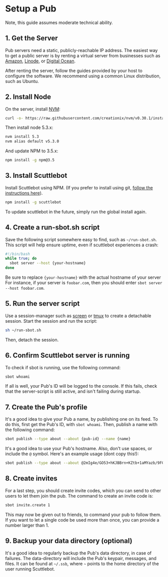 # Setup a Pub

Note, this guide assumes moderate technical ability.

## 1. Get the Server

Pub servers need a static, publicly-reachable IP address.
The easiest way to get a public server is by renting a virtual server from businesses such as [Amazon](https://aws.amazon.com/), [Linode](https://www.linode.com/), or [Digital Ocean](https://www.digitalocean.com/).

After renting the server, follow the guides provided by your host to configure the software.
We recommend using a common Linux distribution, such as Ubuntu.

## 2. Install Node

On the server, install [NVM](https://github.com/creationix/nvm):

```bash
curl -o- https://raw.githubusercontent.com/creationix/nvm/v0.30.1/install.sh | bash
```

Then install node 5.3.x:

```bash
nvm install 5.3
nvm alias default v5.3.0
```

And update NPM to 3.5.x:

```bash
npm install -g npm@3.5
```

## 3. Install Scuttlebot

Install Scuttlebot using NPM.
(If you prefer to install using git, [follow the instructions here](./install.md)).

```bash
npm install -g scuttlebot
```

To update scuttlebot in the future, simply run the global install again.

## 4. Create a run-sbot.sh script

Save the following script somewhere easy to find, such as `~/run-sbot.sh`.
This script will help ensure uptime, even if scuttlebot experiences a crash:

```bash
#!/bin/bash
while true; do
  sbot server --host {your-hostname}
done
```

Be sure to replace `{your-hostname}` with the actual hostname of your server
For instance, if your server is `foobar.com`, then you should enter `sbot server --host foobar.com`.

## 5. Run the server script

Use a session-manager such as [screen](https://www.rackaid.com/blog/linux-screen-tutorial-and-how-to/) or [tmux](https://wiki.archlinux.org/index.php/Tmux) to create a detachable session.
Start the session and run the script:

```bash
sh ~/run-sbot.sh
```

Then, detach the session.

## 6. Confirm Scuttlebot server is running

To check if sbot is running, use the following command:

```bash
sbot whoami
```

If all is well, your Pub's ID will be logged to the console.
If this fails, check that the server-script is still active, and isn't failing during startup.

## 7. Create the Pub's profile

It's a good idea to give your Pub a name, by publishing one on its feed.
To do this, first get the Pub's ID, with `sbot whoami`.
Then, publish a name with the following command:

```bash
sbot publish --type about --about {pub-id} --name {name}
```

It's a good idea to use your Pub's hostname.
Also, don't use spaces, or include the `@` symbol.
Here's an example usage (dont copy this!):

```bash
sbot publish --type about --about @2mIg4e/GO53+hKJBBrn+KZtb+1aMYazb/9FGEHoQp3U=.ed25519 --name foobar.com
```

## 8. Create invites

For a last step, you should create invite codes, which you can send to other users to let them join the pub.
The command to create an invite code is:

```bash
sbot invite.create 1
```

This may now be given out to friends, to command your pub to follow them.
If you want to let a single code be used more than once, you can provide a number larger than 1.

## 9. Backup your data directory (optional)

It's a good idea to regularly backup the Pub's data directory, in case of failures.
The data-directory will include the Pub's keypair, messages, and files.
It can be found at `~/.ssb`, where `~` points to the home directory of the user running Scuttlebot.